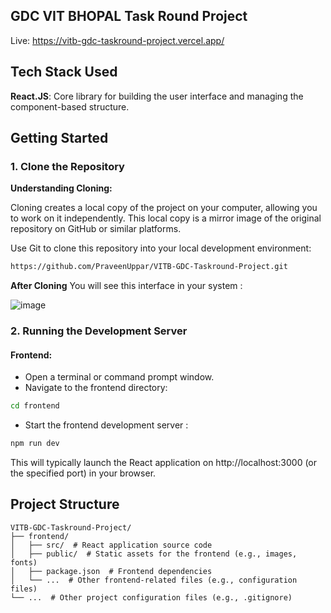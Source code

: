 ## GDC VIT BHOPAL Task Round Project

Live: https://vitb-gdc-taskround-project.vercel.app/

## Tech Stack Used

**React.JS**: Core library for building the user interface and managing the component-based structure.

## Getting Started

### 1. Clone the Repository

**Understanding Cloning:**

Cloning creates a local copy of the project on your computer, allowing you to work on it independently. This local copy is a mirror image of the original repository on GitHub or similar platforms.

Use Git to clone this repository into your local development environment:

```bash
https://github.com/PraveenUppar/VITB-GDC-Taskround-Project.git
```

**After Cloning**
You will see this interface in your system :

![image](https://github.com/PraveenUppar/VITB-GDC-Taskround-Project/blob/d94b0d76de64e4a4a2e230598b8449cda223be71/Project%20File%20Setup.png)

### 2. Running the Development Server

#### Frontend:

- Open a terminal or command prompt window.
- Navigate to the frontend directory:

```Bash
cd frontend
```

- Start the frontend development server :

```Bash
npm run dev
```

This will typically launch the React application on http://localhost:3000 (or the specified port) in your browser.


## Project Structure

```
VITB-GDC-Taskround-Project/
├── frontend/
│   ├── src/  # React application source code
│   ├── public/  # Static assets for the frontend (e.g., images, fonts)
│   ├── package.json  # Frontend dependencies
│   └── ...  # Other frontend-related files (e.g., configuration files)
└── ...  # Other project configuration files (e.g., .gitignore)
```
